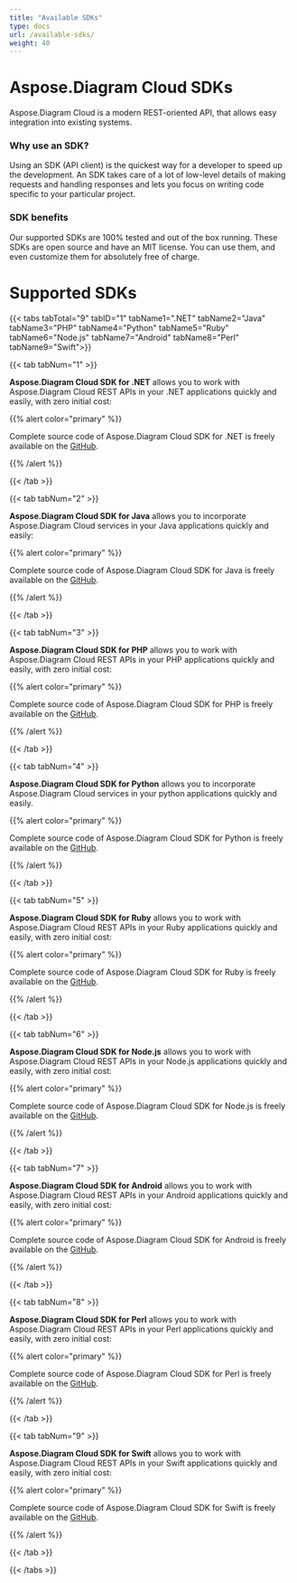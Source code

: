 ```yaml
---
title: "Available SDKs"
type: docs
url: /available-sdks/
weight: 40
---
```


# **Aspose.Diagram Cloud SDKs**
Aspose.Diagram Cloud is a modern REST-oriented API, that allows easy integration into existing systems.
### **Why use an SDK?**
Using an SDK (API client) is the quickest way for a developer to speed up the development. An SDK takes care of a lot of low-level details of making requests and handling responses and lets you focus on writing code specific to your particular project.
### **SDK benefits**
Our supported SDKs are 100% tested and out of the box running. These SDKs are open source and have an MIT license. You can use them, and even customize them for absolutely free of charge.
# **Supported SDKs**
{{< tabs tabTotal="9" tabID="1" tabName1=".NET" tabName2="Java" tabName3="PHP" tabName4="Python" tabName5="Ruby" tabName6="Node.js" tabName7="Android" tabName8="Perl" tabName9="Swift">}}

{{< tab tabNum="1" >}}

**Aspose.Diagram Cloud SDK for .NET** allows you to work with Aspose.Diagram Cloud REST APIs in your .NET applications quickly and easily, with zero initial cost:

{{% alert color="primary" %}} 

Complete source code of Aspose.Diagram Cloud SDK for .NET is freely available on the [GitHub](https://github.com/aspose-diagram-cloud/aspose-diagram-cloud-dotnet).

{{% /alert %}}

{{< /tab >}}

{{< tab tabNum="2" >}}

**Aspose.Diagram Cloud SDK for Java** allows you to incorporate Aspose.Diagram Cloud services in your Java applications quickly and easily:

{{% alert color="primary" %}} 

Complete source code of Aspose.Diagram Cloud SDK for Java is freely available on the [GitHub](https://github.com/aspose-diagram-cloud/aspose-diagram-cloud-java).

{{% /alert %}}

{{< /tab >}}

{{< tab tabNum="3" >}}

**Aspose.Diagram Cloud SDK for PHP** allows you to work with Aspose.Diagram Cloud REST APIs in your PHP applications quickly and easily, with zero initial cost:

{{% alert color="primary" %}} 

Complete source code of Aspose.Diagram Cloud SDK for PHP is freely available on the [GitHub](https://github.com/aspose-diagram-cloud/aspose-diagram-cloud-php).

{{% /alert %}}

{{< /tab >}}

{{< tab tabNum="4" >}}

**Aspose.Diagram Cloud SDK for Python** allows you to incorporate Aspose.Diagram Cloud services in your python applications quickly and easily.

{{% alert color="primary" %}} 

Complete source code of Aspose.Diagram Cloud SDK for Python is freely available on the [GitHub](https://github.com/aspose-diagram-cloud/aspose-diagram-cloud-python).

{{% /alert %}}

{{< /tab >}}

{{< tab tabNum="5" >}}

**Aspose.Diagram Cloud SDK for Ruby** allows you to work with Aspose.Diagram Cloud REST APIs in your Ruby applications quickly and easily, with zero initial cost:

{{% alert color="primary" %}} 

Complete source code of Aspose.Diagram Cloud SDK for Ruby is freely available on the [GitHub](https://github.com/aspose-diagram-cloud/aspose-diagram-cloud-ruby).

{{% /alert %}}

{{< /tab >}}


{{< tab tabNum="6" >}}

**Aspose.Diagram Cloud SDK for Node.js** allows you to work with Aspose.Diagram Cloud REST APIs in your Node.js applications quickly and easily, with zero initial cost:

{{% alert color="primary" %}} 

Complete source code of Aspose.Diagram Cloud SDK for Node.js is freely available on the [GitHub](https://github.com/aspose-diagram-cloud/aspose-diagram-cloud-node).

{{% /alert %}}

{{< /tab >}}

{{< tab tabNum="7" >}}

**Aspose.Diagram Cloud SDK for Android** allows you to work with Aspose.Diagram Cloud REST APIs in your Android applications quickly and easily, with zero initial cost:

{{% alert color="primary" %}} 

Complete source code of Aspose.Diagram Cloud SDK for Android is freely available on the [GitHub](https://github.com/aspose-diagram-cloud/aspose-diagram-cloud-android).

{{% /alert %}}

{{< /tab >}}

{{< tab tabNum="8" >}}

**Aspose.Diagram Cloud SDK for Perl** allows you to work with Aspose.Diagram Cloud REST APIs in your Perl applications quickly and easily, with zero initial cost:

{{% alert color="primary" %}} 

Complete source code of Aspose.Diagram Cloud SDK for Perl is freely available on the [GitHub](https://github.com/aspose-diagram-cloud/aspose-diagram-cloud-perl).

{{% /alert %}}

{{< /tab >}}

{{< tab tabNum="9" >}}

**Aspose.Diagram Cloud SDK for Swift** allows you to work with Aspose.Diagram Cloud REST APIs in your Swift applications quickly and easily, with zero initial cost:

{{% alert color="primary" %}} 

Complete source code of Aspose.Diagram Cloud SDK for Swift is freely available on the [GitHub](https://github.com/aspose-diagram-cloud/aspose-diagram-cloud-swift).

{{% /alert %}}

{{< /tab >}}


{{< /tabs >}}
